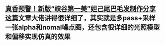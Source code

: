 ## [真香预警！新版“峡谷第一美”妲己尾巴毛发制作分享](https://mp.weixin.qq.com/s/aIWMEO5Qa2gNn2yCmnHbOg "")这篇文章大佬讲得很详细了，其实就是多pass+采样一张alpha和nomal噪点图，还包含很详细的光照模型和偏移实现仿真的效果
